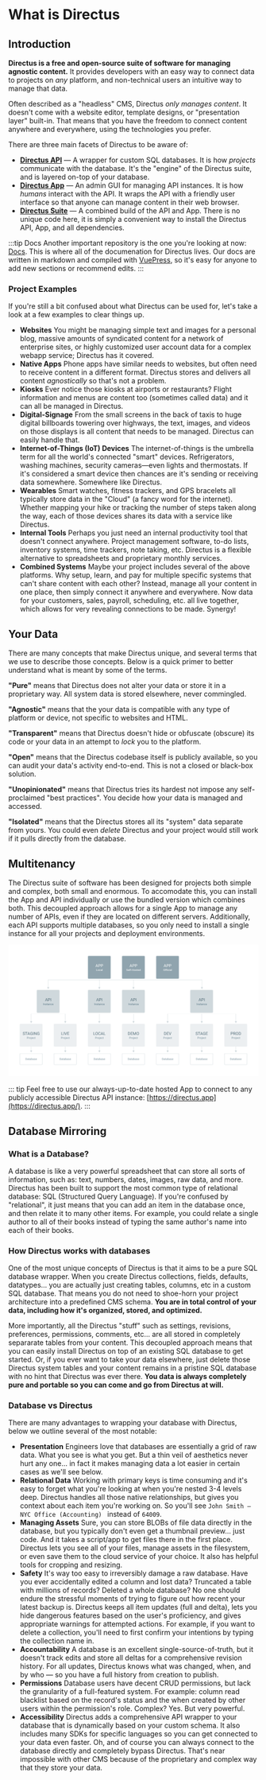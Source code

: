 # What is Directus

## Introduction

**Directus is a free and open-source suite of software for managing agnostic content.** It provides developers with an easy way to connect data to projects on _any_ platform, and non-technical users an intuitive way to manage that data.

Often described as a "headless" CMS, Directus _only manages content_. It doesn't come with a website editor, template designs, or "presentation layer" built-in. That means that you have the freedom to connect content anywhere and everywhere, using the technologies you prefer.

There are three main facets of Directus to be aware of:

* **[Directus API](https://github.com/directus/api)** — A wrapper for custom SQL databases. It is how _projects_ communicate with the database. It's the "engine" of the Directus suite, and is layered on-top of your database.
* **[Directus App](https://github.com/directus/app)** — An admin GUI for managing API instances. It is how _humans_ interact with the API. It wraps the API with a friendly user interface so that anyone can manage content in their web browser.
* **[Directus Suite](https://github.com/directus/directus)** — A combined build of the API and App. There is no unique code here, it is simply a convenient way to install the Directus API, App, and all dependencies.

:::tip Docs
Another important repository is the one you're looking at now: [Docs](https://github.com/directus/docs). This is where all of the documenation for Directus lives. Our docs are written in markdown and compiled with [VuePress](https://vuepress.vuejs.org/), so it's easy for anyone to add new sections or recommend edits.
:::

### Project Examples

If you're still a bit confused about what Directus can be used for, let's take a look at a few examples to clear things up.

* **Websites**
  You might be managing simple text and images for a personal blog, massive amounts of syndicated content for a network of enterprise sites, or highly customized user account data for a complex webapp service; Directus has it covered.
* **Native Apps**
  Phone apps have similar needs to websites, but often need to receive content in a different format. Directus stores and delivers all content _agnostically_ so that's not a problem.
* **Kiosks**
  Ever notice those kiosks at airports or restaurants? Flight information and menus are content too (sometimes called data) and it can all be managed in Directus.
* **Digital-Signage**
  From the small screens in the back of taxis to huge digital billboards towering over highways, the text, images, and videos on those displays is all content that needs to be managed. Directus can easily handle that.
* **Internet-of-Things (IoT) Devices**
  The internet-of-things is the umbrella term for all the world's connected "smart" devices. Refrigerators, washing machines, security cameras—even lights and thermostats. If it's considered a smart device then chances are it's sending or receiving data somewhere. Somewhere like Directus.
* **Wearables**
  Smart watches, fitness trackers, and GPS bracelets all typically store data in the "Cloud" (a fancy word for the internet). Whether mapping your hike or tracking the number of steps taken along the way, each of those devices shares its data with a service like Directus.
* **Internal Tools**
Perhaps you just need an internal productivity tool that doesn't connect anywhere. Project management software, to-do lists, inventory systems, time trackers, note taking, etc. Directus is a flexible alternative to spreadsheets and proprietary monthly services.
* **Combined Systems**
  Maybe your project includes several of the above platforms. Why setup, learn, and pay for multiple specific systems that can't share content with each other? Instead, manage all your content in one place, then simply connect it anywhere and everywhere. Now data for your customers, sales, payroll, scheduling, etc. all live together, which allows for very revealing connections to be made. Synergy!

## Your Data

There are many concepts that make Directus unique, and several terms that we use to describe those concepts. Below is a quick primer to better understand what is meant by some of the terms.

**"Pure"** means that Directus does not alter your data or store it in a proprietary way. All system data is stored elsewhere, never commingled.

**"Agnostic"** means that the your data is compatible with any type of platform or device, not specific to websites and HTML.

**"Transparent"** means that Directus doesn't hide or obfuscate (obscure) its code or your data in an attempt to _lock_ you to the platform.

**"Open"** means that the Directus codebase itself is publicly available, so you can audit your data's activity end-to-end. This is not a closed or black-box solution.

**"Unopinionated"** means that Directus tries its hardest not impose any self-proclaimed "best practices". You decide how your data is managed and accessed.

**"Isolated"** means that the Directus stores all its "system" data separate from yours. You could even _delete_ Directus and your project would still work if it pulls directly from the database.

## Multitenancy

The Directus suite of software has been designed for projects both simple and complex, both small and enormous. To accomodate this, you can install the App and API individually or use the bundled version which combines both. This decoupled approach allows for a single App to manage any number of APIs, even if they are located on different servers. Additionally, each API supports multiple databases, so you only need to install a single instance for all your projects and deployment environments.

![Suite Overview](./img/Overview.png)

::: tip
Feel free to use our always-up-to-date hosted App to connect to any publicly accessible Directus API instance: [https://directus.app](https://directus.app/).
:::

## Database Mirroring

### What is a Database?

A database is like a very powerful spreadsheet that can store all sorts of information, such as: text, numbers, dates, images, raw data, and more. Directus has been built to support the most common type of relational database: SQL (Structured Query Language). If you're confused by "relational", it just means that you can add an item in the database once, and then relate it to many other items. For example, you could relate a single author to all of their books instead of typing the same author's name into each of their books.

### How Directus works with databases

One of the most unique concepts of Directus is that it aims to be a pure SQL database wrapper. When you create Directus collections, fields, defaults, datatypes... you are actually just creating tables, columns, etc in a custom SQL database. That means you do not need to shoe-horn your project architecture into a predefined CMS schema. **You are in total control of your data, including how it's organized, stored, and optimized.**

More importantly, all the Directus "stuff" such as settings, revisions, preferences, permissions, comments, etc... are all stored in completely separarate tables from your content. This decoupled approach means that you can easily install Directus on top of an existing SQL database to get started. Or, if you ever want to take your data elsewhere, just delete those Directus system tables and your content remains in a pristine SQL database with no hint that Directus was ever there. **You data is always completely pure and portable so you can come and go from Directus at will.**

### Database vs Directus

There are many advantages to wrapping your database with Directus, below we outline several of the most notable:

* **Presentation**
  Engineers love that databases are essentially a grid of raw data. What you see is what you get. But a thin veil of aesthetics never hurt any one... in fact it makes managing data a lot easier in certain cases as we'll see below.
* **Relational Data**
  Working with primary keys is time consuming and it's easy to forget what you're looking at when you're nested 3-4 levels deep. Directus handles all those native relationships, but gives you context about each item you're working on. So you'll see `John Smith – NYC Office (Accounting) ` instead of `64009`.
* **Managing Assets**
  Sure, you can store BLOBs of file data directly in the database, but you typically don't even get a thumbnail preview... just code. And it takes a script/app to get files there in the first place. Directus lets you see all of your files, manage assets in the filesystem, or even save them to the cloud service of your choice. It also has helpful tools for cropping and resizing.
* **Safety**
  It's way too easy to irreversibly damage a raw database. Have you ever accidentally edited a column and lost data? Truncated a table with millions of records? Deleted a whole database? No one should endure the stressful moments of trying to figure out how recent your latest backup is. Directus keeps all item updates (full and delta), lets you hide dangerous features based on the user's proficiency, and gives appropriate warnings for attempted actions. For example, if you want to delete a collection, you'll need to first confirm your intentions by typing the collection name in.
* **Accountability**
  A database is an excellent single-source-of-truth, but it doesn't track edits and store all deltas for a comprehensive revision history. For all updates, Directus knows what was changed, when, and by who — so you have a full history from creation to publish.
* **Permissions**
  Database users have decent CRUD permissions, but lack the granularity of a full-featured system. For example: column read blacklist based on the record's status and the when created by other users within the permission's role. Complex? Yes. But very powerful.
* **Accessibility**
  Directus adds a comprehensive API wrapper to your database that is dynamically based on your custom schema. It also includes many SDKs for specific languages so you can get connected to your data even faster. Oh, and of course you can always connect to the database directly and completely bypass Directus. That's near impossible with other CMS because of the proprietary and complex way that they store your data.
